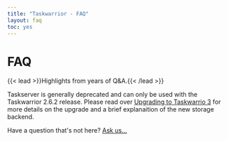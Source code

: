 ```yaml
---
title: "Taskwarrior - FAQ"
layout: faq
toc: yes
---
```


# FAQ
{{< lead >}}Highlights from years of Q&A.{{< /lead >}}

Taskserver is generally deprecated and can only be used with the Taskwarrior 2.6.2 release.
Please read over [Upgrading to Taskwarrio 3](/docs/upgrade-3/) for more details on the upgrade and a brief explanaition of the new storage backend.

Have a question that's not here?
[Ask us...](mailto:support@taskwarrior.org)
